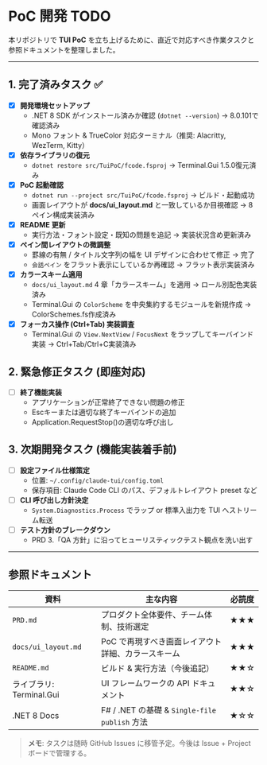 # PoC 開発 TODO

本リポジトリで **TUI PoC** を立ち上げるために、直近で対応すべき作業タスクと参照ドキュメントを整理しました。

---

## 1. 完了済みタスク ✅

- [x] **開発環境セットアップ**
  - .NET 8 SDK がインストール済みか確認 (`dotnet --version`) → 8.0.101で確認済み
  - Mono フォント & TrueColor 対応ターミナル（推奨: Alacritty, WezTerm, Kitty）
- [x] **依存ライブラリの復元**
  - `dotnet restore src/TuiPoC/fcode.fsproj` → Terminal.Gui 1.5.0復元済み
- [x] **PoC 起動確認**
  - `dotnet run --project src/TuiPoC/fcode.fsproj` → ビルド・起動成功
  - 画面レイアウトが **docs/ui_layout.md** と一致しているか目視確認 → 8ペイン構成実装済み
- [x] **README 更新**
  - 実行方法・フォント設定・既知の問題を追記 → 実装状況含め更新済み
- [x] **ペイン間レイアウトの微調整**
  - 罫線の有無 / タイトル文字列の幅を UI デザインに合わせて修正 → 完了
  - `会話ペイン` をフラット表示にしているか再確認 → フラット表示実装済み
- [x] **カラースキーム適用**
  - `docs/ui_layout.md` 4 章「カラースキーム」を適用 → ロール別配色実装済み
  - Terminal.Gui の `ColorScheme` を中央集約するモジュールを新規作成 → ColorSchemes.fs作成済み
- [x] **フォーカス操作 (Ctrl+Tab) 実装調査**
  - Terminal.Gui の `View.NextView` / `FocusNext` をラップしてキーバインド実装 → Ctrl+Tab/Ctrl+C実装済み

## 2. 緊急修正タスク (即座対応)

- [ ] **終了機能実装**
  - アプリケーションが正常終了できない問題の修正
  - Escキーまたは適切な終了キーバインドの追加
  - Application.RequestStop()の適切な呼び出し

## 3. 次期開発タスク (機能実装着手前)

- [ ] **設定ファイル仕様策定**
  - 位置: `~/.config/claude-tui/config.toml`
  - 保存項目: Claude Code CLI のパス、デフォルトレイアウト preset など
- [ ] **CLI 呼び出し方針決定**
  - `System.Diagnostics.Process` でラップ or 標準入出力を TUI へストリーム転送
- [ ] **テスト方針のブレークダウン**
  - PRD 3.「QA 方針」に沿ってヒューリスティックテスト観点を洗い出す

---

## 参照ドキュメント

| 資料 | 主な内容 | 必読度 |
|------|----------|-------|
| `PRD.md` | プロダクト全体要件、チーム体制、技術選定 | ★★★ |
| `docs/ui_layout.md` | PoC で再現すべき画面レイアウト詳細、カラースキーム | ★★★ |
| `README.md` | ビルド & 実行方法（今後追記） | ★★☆ |
| ライブラリ: Terminal.Gui | UI フレームワークの API ドキュメント | ★★☆ |
| .NET 8 Docs | F# / .NET の基礎 & `Single-file publish` 方法 | ★☆☆ |

> **メモ**: タスクは随時 GitHub Issues に移管予定。今後は Issue + Project ボードで管理する。 
